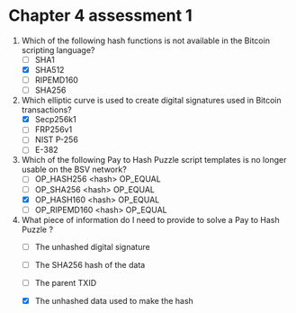 # Chapter 4 assessment 1

1. Which of the following hash functions is not available in the Bitcoin scripting language?
   * [ ] SHA1
   * [x] SHA512
   * [ ] RIPEMD160
   * [ ] SHA256
2. Which elliptic curve is used to create digital signatures used in Bitcoin transactions?
   * [x] Secp256k1
   * [ ] FRP256v1
   * [ ] NIST P-256
   * [ ] E-382
3. Which of the following Pay to Hash Puzzle script templates is no longer usable on the BSV network?
   * [ ] OP\_HASH256 \<hash> OP\_EQUAL
   * [ ] OP\_SHA256 \<hash> OP\_EQUAL
   * [x] OP\_HASH160 \<hash> OP\_EQUAL
   * [ ] OP\_RIPEMD160 \<hash> OP\_EQUAL
4. What piece of information do I need to provide to solve a Pay to Hash Puzzle ?&#x20;
   * [ ] The unhashed digital signature
   * [ ] The SHA256 hash of the data
   * [ ] The parent TXID
   * [x] The unhashed data used to make the hash



